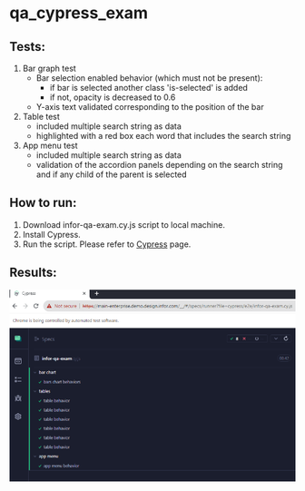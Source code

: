 # qa_cypress_exam

## Tests:
1. Bar graph test
   - Bar selection enabled behavior (which must not be present):
     - if bar is selected another class 'is-selected' is added
     - if not, opacity is decreased to 0.6
   - Y-axis text validated corresponding to the position of the bar
2. Table test
   - included multiple search string as data
   - highlighted with a red box each word that includes the search string  
3. App menu test
   - included multiple search string as data
   - validation of the accordion panels depending on the search string and if any child of the parent is selected
  
## How to run:
1. Download infor-qa-exam.cy.js script to local machine.
2. Install Cypress.
3. Run the script. Please refer to [Cypress](https://docs.cypress.io/guides/guides/command-line) page.

## Results:
![](https://github.com/narancog/qa_cypress_exam/blob/main/Infor-exam-result.png)
